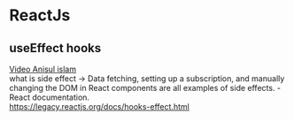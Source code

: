 # ReactJs  
## useEffect hooks  
[Video Anisul islam](https://www.youtube.com/watch?v=XEU3jlV9syI&list=PLgH5QX0i9K3rGtitufynBKMy5gAFpa1y8&index=42)  
what is side effect -> Data fetching, setting up a subscription, and manually changing the DOM in React components are all examples of side effects. - React documentation.  
https://legacy.reactjs.org/docs/hooks-effect.html  
